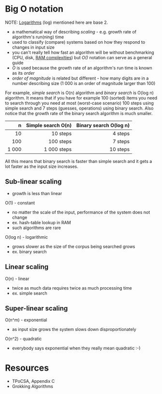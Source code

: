 # Big O notation

NOTE: [Logarithms](https://www.rapidtables.com/calc/math/Log_Calculator.html) (log) mentioned here are base 2.

* a mathematical way of describing *scaling* - e.g. growth rate of algorithm's run(ning) time
* used to classify (compare) systems based on how they respond to changes in input size
* you can't really tell how fast an algorithm will be without benchmarking (CPU, disk, [RAM complexities](http://queue.acm.org/detail.cfm?id=1814327)) but *O()* notation can serve as a general guide
* *O* is used because the growth rate of an algorithm's run time is known as its *order*
* *order of magnitude* is related but different - how many digits are in a number describing size (1 000 is an order of magnitude larger than 100)

For example, *simple search* is O(n) algorithm and *binary search* is O(log n) algorithm. It means that if you have for example 100 (sorted) items you need to search through you need at most (worst-case scenario) 100 steps using simple search and 7 steps (guesses, operations) using binary search. Also notice that the growth rate of the binary search algorithm is much smaller.

| n     | Simple search O(n) | Binary search O(log n) |
|------:|-------------------:|-----------------------:|
| 10    | 10 steps           | 4 steps                |
| 100   | 100 steps          | 7 steps                |
| 1 000 | 1 000 steps        | 10 steps               |

All this means that binary search is faster than simple search and it gets a lot faster as the input size increases.

## Sub-linear scaling

* growth is less than linear

O(1) - constant

* no matter the scale of the input, performance of the system does not change
* ex. hash-table lookup in RAM
* such algorithms are rare

O(log n) - logarithmic

* grows slower as the size of the corpus being searched grows
* ex. binary search

## Linear scaling

O(n) - linear

* twice as much data requires twice as much processing time
* ex. simple search

## Super-linear scaling

O(n^m) - exponential

* as input size grows the system slows down disproportionately

O(n^2) - quadratic

* everybody says exponential when they really mean quadratic :-)

# Resources

* TPoCSA, Appendix C
* Grokking Algorithms
